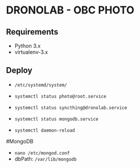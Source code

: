 # DRONOLAB - OBC PHOTO

## Requirements

* Python 3.x
* virtualenv-3.x

## Deploy

* `/etc/systemd/system/`

* `systemctl status photo@root.service`

* `systemctl status syncthing@dronolab.service`

* `systemctl status mongodb.service`

* `systemctl daemon-reload`


#MongoDB

* `nano /etc/mongod.conf`
* dbPath: `/var/lib/mongodb`
